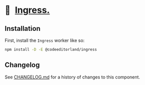# 💾 [Ingress.]

## Installation

First, install the `Ingress` worker like so:

```sh
npm install -D -E @codeeditorland/ingress
```

[Ingress.]: https://npmjs.org/@codeeditorland/ingress

## Changelog

See [CHANGELOG.md](CHANGELOG.md) for a history of changes to this component.
